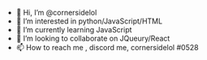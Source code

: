 - 👋 Hi, I’m @cornersidelol
- 👀 I’m interested in python/JavaScript/HTML
- 🌱 I’m currently learning JavaScript 
- 💞️ I’m looking to collaborate on JQueury/React
- 📫 How to reach me , discord me, cornersidelol #0528

<!---
cornersidelol/cornersidelol is a ✨ special ✨ repository because its `README.md` (this file) appears on your GitHub profile.
You can click the Preview link to take a look at your changes.
--->

